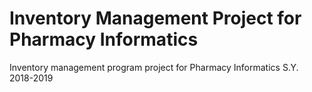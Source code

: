 # Inventory Management Project for Pharmacy Informatics
Inventory management program project for Pharmacy Informatics S.Y. 2018-2019
